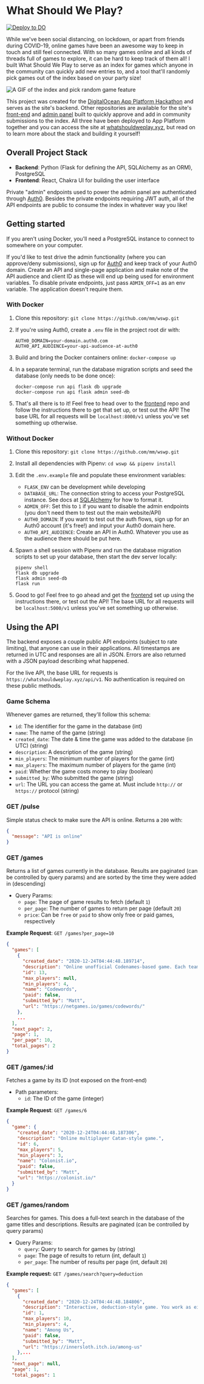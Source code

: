 # What Should We Play?

[![Deploy to DO](https://mp-assets1.sfo2.digitaloceanspaces.com/deploy-to-do/do-btn-blue.svg)](https://cloud.digitalocean.com/apps/new?repo=https://github.com/mm/wswp/tree/main)

While we've been social distancing, on lockdown, or apart from friends during COVID-19, online games have been an awesome way to keep in touch and still feel connected. With so many games online and all kinds of threads full of games to explore, it can be hard to keep track of them all! I built What Should We Play to serve as an index for games which anyone in the community can quickly add new entries to, and a tool that'll randomly pick games out of the index based on your party size!

![A GIF of the index and pick random game feature](https://media.giphy.com/media/vYLjeALSmxztMwp5Jw/giphy.gif)

This project was created for the [DigitalOcean App Platform Hackathon](https://dev.to/devteam/announcing-the-digitalocean-app-platform-hackathon-on-dev-2i1k) and serves as the site's backend. Other repositories are available for the site's [front-end](https://github.com/mm/wswp-frontend) and [admin panel](https://github.com/mm/wswp-admin) built to quickly approve and add in community submissions to the index. All three have been deployed to App Platform together and you can access the site at [whatshouldweplay.xyz](https://whatshouldweplay.xyz), but read on to learn more about the stack and building it yourself!

## Overall Project Stack

- **Backend**: Python (Flask for defining the API, SQLAlchemy as an ORM), PostgreSQL
- **Frontend**: React, Chakra UI for building the user interface

Private "admin" endpoints used to power the admin panel are authenticated through [Auth0](https://auth0.com/). Besides the private endpoints requiring JWT auth, all of the API endpoints are public to consume the index in whatever way you like!

## Getting started

If you aren't using Docker, you'll need a PostgreSQL instance to connect to somewhere on your computer. 

If you'd like to test drive the admin functionality (where you can approve/deny submissions), sign up for [Auth0](https://auth0.com) and keep track of your Auth0 domain. Create an API and single-page application and make note of the API audience and client ID as these will end up being used for environment variables. To disable private endpoints, just pass `ADMIN_OFF=1` as an env variable. The application doesn't require them.

### With Docker

1. Clone this repository: `git clone https://github.com/mm/wswp.git`
2. If you're using Auth0, create a `.env` file in the project root dir with:

    ```
    AUTH0_DOMAIN=your-domain.auth0.com
    AUTH0_API_AUDIENCE=your-api-audience-at-auth0
    ```

3. Build and bring the Docker containers online: `docker-compose up`
4. In a separate terminal, run the database migration scripts and seed the database (only needs to be done once):

    ```console
    docker-compose run api flask db upgrade
    docker-compose run api flask admin seed-db
    ```

5. That's all there is to it! Feel free to head over to the [frontend](https://github.com/mm/wswp-frontend) repo and follow the instructions there to get that set up, or test out the API! The base URL for all requests will be `localhost:8000/v1` unless you've set something up otherwise.

### Without Docker

1. Clone this repository: `git clone https://github.com/mm/wswp.git`

2. Install all dependencies with Pipenv: `cd wswp && pipenv install`

3. Edit the `.env.example` file and populate these environment variables:

    * `FLASK_ENV` can be development while developing
    * `DATABASE_URL`: The connection string to access your PostgreSQL instance. See docs at [SQLAlchemy](https://docs.sqlalchemy.org/en/13/core/engines.html#postgresql) for how to format it.
    * `ADMIN_OFF`: Set this to `1` if you want to disable the admin endpoints (you don't need them to test out the main website/API)
    * `AUTH0_DOMAIN`: If you want to test out the auth flows, sign up for an Auth0 account (it's free!) and input your Auth0 domain here.
    * `AUTH0_API_AUDIENCE`: Create an API in Auth0. Whatever you use as the audience there should be put here.

4. Spawn a shell session with Pipenv and run the database migration scripts to set up your database, then start the dev server locally:

    ```console
    pipenv shell
    flask db upgrade
    flask admin seed-db
    flask run
    ```

5. Good to go! Feel free to go ahead and get the [frontend](https://github.com/mm/wswp-frontend) set up using the instructions there, or test out the API! The base URL for all requests will be `localhost:5000/v1` unless you've set something up otherwise.

## Using the API

The backend exposes a couple public API endpoints (subject to rate limiting), that anyone can use in their applications. All timestamps are returned in UTC and responses are all in JSON. Errors are also returned with a JSON payload describing what happened.

For the live API, the base URL for requests is `https://whatshouldweplay.xyz/api/v1`. No authentication is required on these public methods.

### Game Schema

Whenever games are returned, they'll follow this schema:

* `id`: The identifier for the game in the database (int)
* `name`: The name of the game (string)
* `created_date`: The date & time the game was added to the database (in UTC) (string)
* `description`: A description of the game (string)
* `min_players`: The minimum number of players for the game (int)
* `max_players`: The maximum number of players for the game (int)
* `paid`: Whether the game costs money to play (boolean)
* `submitted_by`: Who submitted the game (string)
* `url`: The URL you can access the game at. Must include `http://` or `https://` protocol (string)

### GET /pulse

Simple status check to make sure the API is online. Returns a `200` with:

```json
{
  "message": "API is online"
}
```

### GET /games

Returns a list of games currently in the database. Results are paginated (can be controlled by query params) and are sorted by the time they were added in (descending)

* Query Params:
    * `page`: The page of game results to fetch (default `1`)
    * `per_page`: The number of games to return per page (default `20`)
    * `price`: Can be `free` or `paid` to show only free or paid games, respectively

**Example Request**: `GET /games?per_page=10`

```json
{
  "games": [
    {
      "created_date": "2020-12-24T04:44:48.189714",
      "description": "Online unofficial Codenames-based game. Each team works together with their Codemaster to uncover their code words.",
      "id": 13,
      "max_players": null,
      "min_players": 4,
      "name": "Codewords",
      "paid": false,
      "submitted_by": "Matt",
      "url": "https://netgames.io/games/codewords/"
    },
    ...
  ],
  "next_page": 2,
  "page": 1,
  "per_page": 10,
  "total_pages": 2
}
```

### GET /games/:id

Fetches a game by its ID (not exposed on the front-end)

* Path parameters:
    * `id`: The ID of the game (integer)

**Example Request**: `GET /games/6`

```json
{
  "game": {
    "created_date": "2020-12-24T04:44:48.187306",
    "description": "Online multiplayer Catan-style game.",
    "id": 6,
    "max_players": 5,
    "min_players": 3,
    "name": "Colonist.io",
    "paid": false,
    "submitted_by": "Matt",
    "url": "https://colonist.io/"
  }
}
```

### GET /games/random

Searches for games. This does a full-text search in the database of the game titles and descriptions. Results are paginated (can be controlled by query params)

* Query Params:
    * `query`: Query to search for games by (string)
    * `page`: The page of results to return (int, default `1`)
    * `per_page`: The number of results per page (int, default `20`)

**Example request:** `GET /games/search?query=deduction`

```json
{
  "games": [
    {
      "created_date": "2020-12-24T04:44:48.184806",
      "description": "Interactive, deduction-style game. You work as either a crewmate or imposter aboard a spaceship. Crewmates win by completing tasks, imposters win by killing crewmates. Free with ads on iOS/Android, paid for PC",
      "id": 1,
      "max_players": 10,
      "min_players": 4,
      "name": "Among Us",
      "paid": false,
      "submitted_by": "Matt",
      "url": "https://innersloth.itch.io/among-us"
    },...
  ],
  "next_page": null,
  "page": 1,
  "total_pages": 1
```


